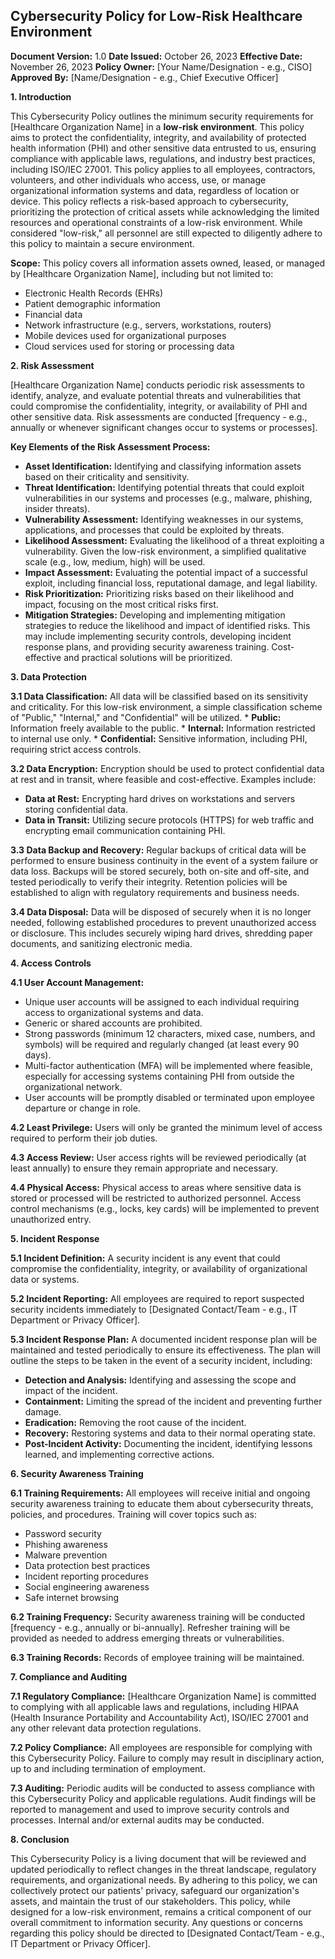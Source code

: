 ## Cybersecurity Policy for Low-Risk Healthcare Environment

**Document Version:** 1.0
**Date Issued:** October 26, 2023
**Effective Date:** November 26, 2023
**Policy Owner:** [Your Name/Designation - e.g., CISO]
**Approved By:** [Name/Designation - e.g., Chief Executive Officer]

**1. Introduction**

This Cybersecurity Policy outlines the minimum security requirements for [Healthcare Organization Name] in a **low-risk environment**. This policy aims to protect the confidentiality, integrity, and availability of protected health information (PHI) and other sensitive data entrusted to us, ensuring compliance with applicable laws, regulations, and industry best practices, including ISO/IEC 27001. This policy applies to all employees, contractors, volunteers, and other individuals who access, use, or manage organizational information systems and data, regardless of location or device.  This policy reflects a risk-based approach to cybersecurity, prioritizing the protection of critical assets while acknowledging the limited resources and operational constraints of a low-risk environment. While considered "low-risk," all personnel are still expected to diligently adhere to this policy to maintain a secure environment.

**Scope:** This policy covers all information assets owned, leased, or managed by [Healthcare Organization Name], including but not limited to:

*   Electronic Health Records (EHRs)
*   Patient demographic information
*   Financial data
*   Network infrastructure (e.g., servers, workstations, routers)
*   Mobile devices used for organizational purposes
*   Cloud services used for storing or processing data

**2. Risk Assessment**

[Healthcare Organization Name] conducts periodic risk assessments to identify, analyze, and evaluate potential threats and vulnerabilities that could compromise the confidentiality, integrity, or availability of PHI and other sensitive data.  Risk assessments are conducted [frequency - e.g., annually or whenever significant changes occur to systems or processes].

**Key Elements of the Risk Assessment Process:**

*   **Asset Identification:** Identifying and classifying information assets based on their criticality and sensitivity.
*   **Threat Identification:** Identifying potential threats that could exploit vulnerabilities in our systems and processes (e.g., malware, phishing, insider threats).
*   **Vulnerability Assessment:** Identifying weaknesses in our systems, applications, and processes that could be exploited by threats.
*   **Likelihood Assessment:** Evaluating the likelihood of a threat exploiting a vulnerability.  Given the low-risk environment, a simplified qualitative scale (e.g., low, medium, high) will be used.
*   **Impact Assessment:** Evaluating the potential impact of a successful exploit, including financial loss, reputational damage, and legal liability.
*   **Risk Prioritization:** Prioritizing risks based on their likelihood and impact, focusing on the most critical risks first.
*   **Mitigation Strategies:** Developing and implementing mitigation strategies to reduce the likelihood and impact of identified risks. This may include implementing security controls, developing incident response plans, and providing security awareness training.  Cost-effective and practical solutions will be prioritized.

**3. Data Protection**

**3.1 Data Classification:**  All data will be classified based on its sensitivity and criticality. For this low-risk environment, a simple classification scheme of "Public," "Internal," and "Confidential" will be utilized.
    *   **Public:** Information freely available to the public.
    *   **Internal:** Information restricted to internal use only.
    *   **Confidential:** Sensitive information, including PHI, requiring strict access controls.

**3.2 Data Encryption:**  Encryption should be used to protect confidential data at rest and in transit, where feasible and cost-effective. Examples include:

*   **Data at Rest:**  Encrypting hard drives on workstations and servers storing confidential data.
*   **Data in Transit:** Utilizing secure protocols (HTTPS) for web traffic and encrypting email communication containing PHI.

**3.3 Data Backup and Recovery:**  Regular backups of critical data will be performed to ensure business continuity in the event of a system failure or data loss. Backups will be stored securely, both on-site and off-site, and tested periodically to verify their integrity.  Retention policies will be established to align with regulatory requirements and business needs.

**3.4 Data Disposal:**  Data will be disposed of securely when it is no longer needed, following established procedures to prevent unauthorized access or disclosure. This includes securely wiping hard drives, shredding paper documents, and sanitizing electronic media.

**4. Access Controls**

**4.1 User Account Management:**

*   Unique user accounts will be assigned to each individual requiring access to organizational systems and data.
*   Generic or shared accounts are prohibited.
*   Strong passwords (minimum 12 characters, mixed case, numbers, and symbols) will be required and regularly changed (at least every 90 days).
*   Multi-factor authentication (MFA) will be implemented where feasible, especially for accessing systems containing PHI from outside the organizational network.
*   User accounts will be promptly disabled or terminated upon employee departure or change in role.

**4.2 Least Privilege:**  Users will only be granted the minimum level of access required to perform their job duties.

**4.3 Access Review:**  User access rights will be reviewed periodically (at least annually) to ensure they remain appropriate and necessary.

**4.4 Physical Access:** Physical access to areas where sensitive data is stored or processed will be restricted to authorized personnel. Access control mechanisms (e.g., locks, key cards) will be implemented to prevent unauthorized entry.

**5. Incident Response**

**5.1 Incident Definition:**  A security incident is any event that could compromise the confidentiality, integrity, or availability of organizational data or systems.

**5.2 Incident Reporting:**  All employees are required to report suspected security incidents immediately to [Designated Contact/Team - e.g., IT Department or Privacy Officer].

**5.3 Incident Response Plan:**  A documented incident response plan will be maintained and tested periodically to ensure its effectiveness. The plan will outline the steps to be taken in the event of a security incident, including:

*   **Detection and Analysis:** Identifying and assessing the scope and impact of the incident.
*   **Containment:** Limiting the spread of the incident and preventing further damage.
*   **Eradication:** Removing the root cause of the incident.
*   **Recovery:** Restoring systems and data to their normal operating state.
*   **Post-Incident Activity:** Documenting the incident, identifying lessons learned, and implementing corrective actions.

**6. Security Awareness Training**

**6.1 Training Requirements:**  All employees will receive initial and ongoing security awareness training to educate them about cybersecurity threats, policies, and procedures. Training will cover topics such as:

*   Password security
*   Phishing awareness
*   Malware prevention
*   Data protection best practices
*   Incident reporting procedures
*   Social engineering awareness
*   Safe internet browsing

**6.2 Training Frequency:** Security awareness training will be conducted [frequency - e.g., annually or bi-annually].  Refresher training will be provided as needed to address emerging threats or vulnerabilities.

**6.3 Training Records:**  Records of employee training will be maintained.

**7. Compliance and Auditing**

**7.1 Regulatory Compliance:** [Healthcare Organization Name] is committed to complying with all applicable laws and regulations, including HIPAA (Health Insurance Portability and Accountability Act), ISO/IEC 27001 and any other relevant data protection regulations.

**7.2 Policy Compliance:**  All employees are responsible for complying with this Cybersecurity Policy.  Failure to comply may result in disciplinary action, up to and including termination of employment.

**7.3 Auditing:**  Periodic audits will be conducted to assess compliance with this Cybersecurity Policy and applicable regulations.  Audit findings will be reported to management and used to improve security controls and processes. Internal and/or external audits may be conducted.

**8. Conclusion**

This Cybersecurity Policy is a living document that will be reviewed and updated periodically to reflect changes in the threat landscape, regulatory requirements, and organizational needs.  By adhering to this policy, we can collectively protect our patients' privacy, safeguard our organization's assets, and maintain the trust of our stakeholders.  This policy, while designed for a low-risk environment, remains a critical component of our overall commitment to information security. Any questions or concerns regarding this policy should be directed to [Designated Contact/Team - e.g., IT Department or Privacy Officer].
